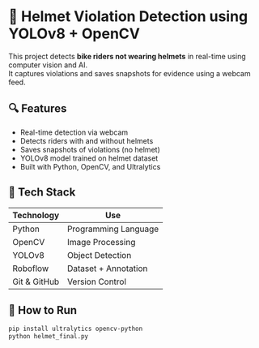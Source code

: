 # 🛵 Helmet Violation Detection using YOLOv8 + OpenCV

This project detects **bike riders not wearing helmets** in real-time using computer vision and AI.  
It captures violations and saves snapshots for evidence using a webcam feed.

## 🔍 Features

-  Real-time detection via webcam
-  Detects riders with and without helmets
-  Saves snapshots of violations (no helmet)
-  YOLOv8 model trained on helmet dataset
-  Built with Python, OpenCV, and Ultralytics

## 🧠 Tech Stack

| Technology | Use |
|------------|-----|
| Python     | Programming Language |
| OpenCV     | Image Processing |
| YOLOv8     | Object Detection |
| Roboflow   | Dataset + Annotation |
| Git & GitHub | Version Control |


## 🚀 How to Run

```bash
pip install ultralytics opencv-python
python helmet_final.py
